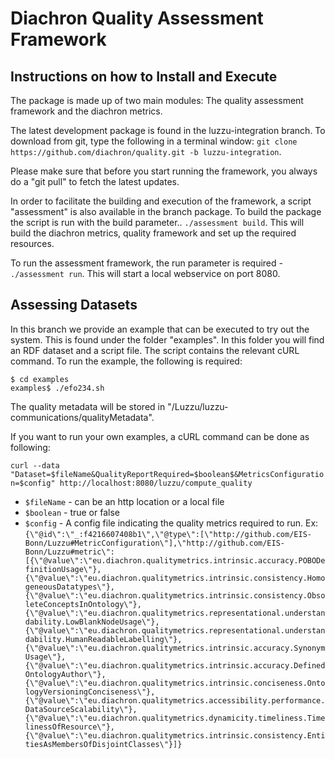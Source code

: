 Diachron Quality Assessment Framework
=======

Instructions on how to Install and Execute
-----

The package is made up of two main modules: The quality assessment framework and the diachron metrics.

The latest development package is found in the luzzu-integration branch. To download from git, type the following in a terminal window: ```git clone https://github.com/diachron/quality.git -b luzzu-integration```.

Please make sure that before you start running the framework, you always do a "git pull" to fetch the latest updates.

In order to facilitate the building and execution of the framework, a script "assessment" is also available in the branch package. To build the package the script is run with the build parameter.. ```./assessment build```. This will build the diachron metrics, quality framework and set up the required resources.

To run the assessment framework, the run parameter is required - ```./assessment run```. This will start a local webservice on port 8080.

Assessing Datasets
-----

In this branch we provide an example that can be executed to try out the system. This is found under the folder "examples". In this folder you will find an RDF dataset and a script file. The script contains the relevant cURL command. To run the example, the following is required:

```
$ cd examples
examples$ ./efo234.sh
```

The quality metadata will be stored in "/Luzzu/luzzu-communications/qualityMetadata".

If you want to run your own examples, a cURL command can be done as following:

```curl --data "Dataset=$fileName&QualityReportRequired=$boolean$&MetricsConfiguration=$config" http://localhost:8080/luzzu/compute_quality```

* `$fileName` - can be an http location or a local file
* `$boolean` - true or false
* `$config` - A config file indicating the quality metrics required to run. Ex: `{\"@id\":\"_:f4216607408b1\",\"@type\":[\"http://github.com/EIS-Bonn/Luzzu#MetricConfiguration\"],\"http://github.com/EIS-Bonn/Luzzu#metric\":[{\"@value\":\"eu.diachron.qualitymetrics.intrinsic.accuracy.POBODefinitionUsage\"},{\"@value\":\"eu.diachron.qualitymetrics.intrinsic.consistency.HomogeneousDatatypes\"},{\"@value\":\"eu.diachron.qualitymetrics.intrinsic.consistency.ObsoleteConceptsInOntology\"},{\"@value\":\"eu.diachron.qualitymetrics.representational.understandability.LowBlankNodeUsage\"},{\"@value\":\"eu.diachron.qualitymetrics.representational.understandability.HumanReadableLabelling\"},{\"@value\":\"eu.diachron.qualitymetrics.intrinsic.accuracy.SynonymUsage\"},{\"@value\":\"eu.diachron.qualitymetrics.intrinsic.accuracy.DefinedOntologyAuthor\"},{\"@value\":\"eu.diachron.qualitymetrics.intrinsic.conciseness.OntologyVersioningConciseness\"},{\"@value\":\"eu.diachron.qualitymetrics.accessibility.performance.DataSourceScalability\"},{\"@value\":\"eu.diachron.qualitymetrics.dynamicity.timeliness.TimelinessOfResource\"},{\"@value\":\"eu.diachron.qualitymetrics.intrinsic.consistency.EntitiesAsMembersOfDisjointClasses\"}]}`
